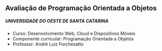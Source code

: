 ## Avaliação de Programação Orientada a Objetos
##### UNIVERSIDADE DO OESTE DE SANTA CATARINA
- Curso: Desenvolvimento Web, Cloud e Dispositivos Móveis
- Componente curricular: Programação Orientada a Objetos
- Professor: André Luiz Forchesatto
